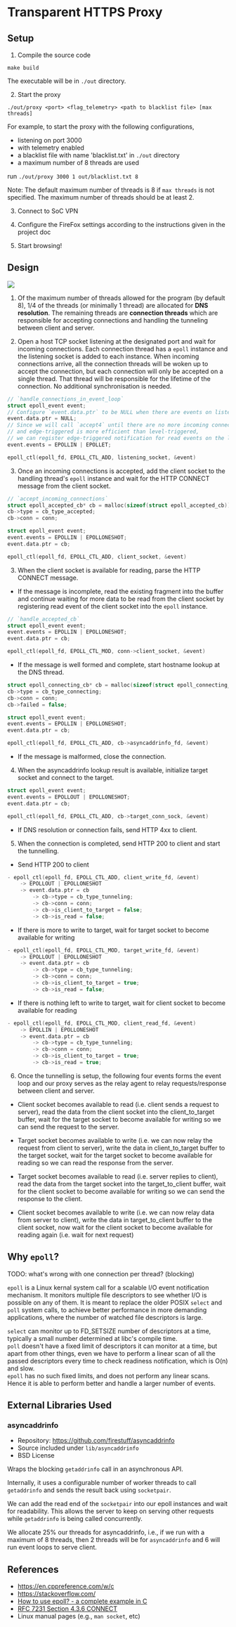 # Transparent HTTPS Proxy

## Setup
1. Compile the source code
```
make build
```

The executable will be in `./out` directory.

2. Start the proxy
```
./out/proxy <port> <flag_telemetry> <path to blacklist file> [max threads]
```
For example, to start the proxy with the following configurations, 
- listening on port 3000 
- with telemetry enabled
- a blacklist file with name 'blacklist.txt' in `./out` directory
- a maximum number of 8 threads are used  

run `./out/proxy 3000 1 out/blacklist.txt 8` 

Note: The default maximum number of threads is 8 if `max threads` is not specified. The maximum number of threads should be at least 2.

3. Connect to SoC VPN

4. Configure the FireFox settings according to the instructions given in the project doc

5. Start browsing!

## Design

![](./docs/state-transition-diagram.svg)

1. Of the maximum number of threads allowed for the program (by default 8), 1/4 of the threads (or minimally 1 thread) are allocated for **DNS resolution**. The remaining threads are **connection threads** which are responsible for accepting connections and handling the tunneling between client and server.

2. Open a host TCP socket listening at the designated port and wait for incoming connections.
Each connection thread has a `epoll` instance and the listening socket is added to each instance. When incoming connections arrive, all the connection threads will be woken up to accept the connection, but each connection will only be accepted on a single thread. That thread will be responsible for the lifetime of the connection. No additional synchronisation is needed. 

```c
// `handle_connections_in_event_loop`
struct epoll_event event;
// Configure `event.data.ptr` to be NULL when there are events on listening socket
event.data.ptr = NULL;
// Since we will call `accept4` until there are no more incoming connections,
// and edge-triggered is more efficient than level-triggered,
// we can register edge-triggered notification for read events on the listening socket
event.events = EPOLLIN | EPOLLET;

epoll_ctl(epoll_fd, EPOLL_CTL_ADD, listening_socket, &event) 
```  

3. Once an incoming connections is accepted, add the client socket to the handling thread's `epoll` instance and wait for the HTTP CONNECT message from the client socket. 

```c
// `accept_incoming_connections`
struct epoll_accepted_cb* cb = malloc(sizeof(struct epoll_accepted_cb));
cb->type = cb_type_accepted;
cb->conn = conn;

struct epoll_event event;
event.events = EPOLLIN | EPOLLONESHOT;
event.data.ptr = cb;

epoll_ctl(epoll_fd, EPOLL_CTL_ADD, client_socket, &event)
```

3. When the client socket is available for reading, parse the HTTP CONNECT message. 
- If the message is incomplete, read the existing fragment into the buffer and continue waiting for more data to be read from the client socket by registering read event of the client socket
into the `epoll` instance.

```c
// `handle_accepted_cb`
struct epoll_event event;
event.events = EPOLLIN | EPOLLONESHOT;
event.data.ptr = cb;

epoll_ctl(epoll_fd, EPOLL_CTL_MOD, conn->client_socket, &event)
```

- If the message is well formed and complete, start hostname lookup at the DNS thread.
```c
struct epoll_connecting_cb* cb = malloc(sizeof(struct epoll_connecting_cb));
cb->type = cb_type_connecting;
cb->conn = conn;
cb->failed = false;

struct epoll_event event;
event.events = EPOLLIN | EPOLLONESHOT;
event.data.ptr = cb;

epoll_ctl(epoll_fd, EPOLL_CTL_ADD, cb->asyncaddrinfo_fd, &event)
```

- If the message is malformed, close the connection. 

4. When the asyncaddrinfo lookup result is available, initialize target socket and connect to the target. 
```c
struct epoll_event event;
event.events = EPOLLOUT | EPOLLONESHOT;
event.data.ptr = cb;

epoll_ctl(epoll_fd, EPOLL_CTL_ADD, cb->target_conn_sock, &event)  
```

- If DNS resolution or connection fails, send HTTP 4xx to client.

5. When the connection is completed, send HTTP 200 to client and start the tunnelling.

- Send HTTP 200 to client
```c
- epoll_ctl(epoll_fd, EPOLL_CTL_ADD, client_write_fd, &event)  
    -> EPOLLOUT | EPOLLONESHOT  
    -> event.data.ptr = cb  
        -> cb->type = cb_type_tunneling;  
        -> cb->conn = conn;  
        -> cb->is_client_to_target = false;  
        -> cb->is_read = false;  
```

- If there is more to write to target, wait for target socket to become available for writing
```c
- epoll_ctl(epoll_fd, EPOLL_CTL_MOD, target_write_fd, &event) 
    -> EPOLLOUT | EPOLLONESHOT  
    -> event.data.ptr = cb  
        -> cb->type = cb_type_tunneling;  
        -> cb->conn = conn;  
        -> cb->is_client_to_target = true;  
        -> cb->is_read = false; 
``` 
    
- If there is nothing left to write to target, wait for client socket to become available for reading
```c
- epoll_ctl(epoll_fd, EPOLL_CTL_MOD, client_read_fd, &event)  
    -> EPOLLIN | EPOLLONESHOT  
    -> event.data.ptr = cb  
        -> cb->type = cb_type_tunneling;  
        -> cb->conn = conn;  
        -> cb->is_client_to_target = true;  
        -> cb->is_read = true;  
``` 

6. Once the tunnelling is setup, the following four events forms the event loop and our proxy serves as the relay agent to relay requests/response between client and server.

- Client socket becomes available to read (i.e. client sends a request to server), 
read the data from the client socket into the client_to_target buffer, wait 
for the target socket to become available for writing so we can send the request to the server.

- Target socket becomes available to write (i.e. we can now relay the request from client to server), write the data in client_to_target buffer to the target socket, wait for the target
socket to become available for reading so we can read the response from the server.

- Target socket becomes available to read (i.e. server replies to client),
read the data from the target socket into the target_to_client buffer, wait 
for the client socket to become available for writing so we can send the response to the client.

- Client socket becomes available to write (i.e. we can now relay data from server to client),
write the data in target_to_client buffer to the client socket, now wait for the client
socket to become available for reading again (i.e. wait for next request)


<!-- ```
struct tunnel_conn {
  // file descriptors
  int client_socket; (set in step 2) // read
  int client_socket_dup; (set in step 5) // write
  int target_socket; (set in step 4) // read
  int target_socket_dup; (set in step 5) // write

  // textual representations of ip/hostname:port for printing
  char* client_hostport; (set in step 2)
  char* target_hostport; (set in step 4)

  // obtained from the CONNECT HTTP message
  char* target_host; (set in step 3)
  char* target_port; (set in step 3)
  char* http_version; (set in step 3)

  // buffers for tunneling
  struct tunnel_buffer client_to_target_buffer; (set in step 2)
  struct tunnel_buffer target_to_client_buffer; (set in step 2)

  // how many directions of this connection have been closed (0, 1, or 2)
  int halves_closed;

  // telemetry
  bool telemetry_enabled; (set in step 2)
  struct timespec started_at; (set in step 2)
  unsigned long long n_bytes_streamed;
};
``` -->

## Why `epoll`?
TODO: what's wrong with one connection per thread? (blocking)

`epoll` is a Linux kernal system call for a scalable I/O event notification mechanism. It monitors multiple file descriptors to see whether I/O is possible on any of them. It is meant to replace the older POSIX `select` and `poll` system calls, to achieve better performance in more demanding applications, where the number of watched file descriptors is large. 

`select` can monitor up to FD_SETSIZE number of descriptors at a time, typically a small number determined at libc's compile time.  
`poll` doesn't have a fixed limit of descriptors it can monitor at a time, but apart from other things, even we have to perform a linear scan of all the passed descriptors every time to check readiness notification, which is O(n) and slow.  
`epoll` has no such fixed limits, and does not perform any linear scans. Hence it is able to perform better and handle a larger number of events.

<!-- ### APIs
- `epoll_create1(int flags)`  
Creates an `epoll` object and returns its file descriptor.

- `epoll_ctl(int epfd, int op, int fd, struct epoll_event *event)`  
Add, modify, or remove entries in the interest list of the epoll instance referred to by the file descriptor `epfd`. The `event` argument describes the object linked to the file descriptor `fd`.

The `struct epoll_event` is defined as:
```
typedef union epoll_data {
    void    *ptr;
    int      fd;
    uint32_t u32;
    uint64_t u64;
} epoll_data_t;

struct epoll_event {
    uint32_t     events;    /* Epoll events */
    epoll_data_t data;      /* User data variable */
};
```

The `data` member of the `epoll_event` structure specifies data that
the kernel should save and then return via `epoll_wait()` when
this file descriptor becomes ready.

The `events` member of the epoll_event structure is a bit mask
composed by ORing together zero or more of the following
available event types:

EPOLLIN  
    The associated file is available for read(2) operations.

EPOLLOUT  
    The associated file is available for write(2) operations.

EPOLLERR  
    Error condition happened on the associated file
    descriptor.

EPOLLONESHOT (since Linux 2.6.2)  
    Requests one-shot notification for the associated file
    descriptor.  This means that after an event notified for
    the file descriptor by epoll_wait(2), the file descriptor
    is disabled in the interest list and no other events will
    be reported by the epoll interface.  The user must call
    epoll_ctl() with EPOLL_CTL_MOD to rearm the file
    descriptor with a new event mask.

EPOLLET  
    Requests edge-triggered notification for the associated
    file descriptor. Edge-triggered mode delivers events only 
    when changes occur on the monitored file descriptor

- `epoll_wait(int epfd, struct epoll_event *events, int maxevents, int timeout)`
Waits for any of the events registered for with `epoll_ctl`, until at least one occurs or the timeout elapses. Returns the orccurred events in `events`, up to `maxvvents` at once. -->

## External Libraries Used

### asyncaddrinfo

- Repository: https://github.com/firestuff/asyncaddrinfo
- Source included under `lib/asyncaddrinfo`
- BSD License

Wraps the blocking `getaddrinfo` call in an asynchronous API.

Internally, it uses a configurable number of worker threads to call `getaddrinfo` and sends the result back
using `socketpair`.

We can add the read end of the `socketpair` into our epoll instances and wait for readability. This allows the server to
keep on serving other requests while `getaddrinfo` is being called concurrently.

We allocate 25% our threads for asyncaddrinfo, i.e., if we run with a maximum of 8 threads, then 2 threads will be
for `asyncaddrinfo` and 6 will run event loops to serve client.

## References

- https://en.cppreference.com/w/c
- https://stackoverflow.com/
- [How to use epoll? - a complete example in C](https://web.archive.org/web/20170427121729/https://banu.com/blog/2/how-to-use-epoll-a-complete-example-in-c/)
- [RFC 7231 Section 4.3.6 CONNECT](https://httpwg.org/specs/rfc7231.html#rfc.section.4.3.6)
- Linux manual pages (e.g., `man socket`, etc)